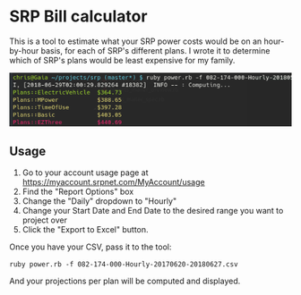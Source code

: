 # SRP Bill calculator

This is a tool to estimate what your SRP power costs would be on an hour-by-hour basis, for each of SRP's different plans. I wrote it to determine which of SRP's plans would be least expensive for my family.

![](doc/Screenshot_20180629_020116.png)

## Usage

1. Go to your account usage page at https://myaccount.srpnet.com/MyAccount/usage
2. Find the "Report Options" box
3. Change the "Daily" dropdown to "Hourly"
4. Change your Start Date and End Date to the desired range you want to project over
5. Click the "Export to Excel" button.

Once you have your CSV, pass it to the tool:

    ruby power.rb -f 082-174-000-Hourly-20170620-20180627.csv

And your projections per plan will be computed and displayed.

